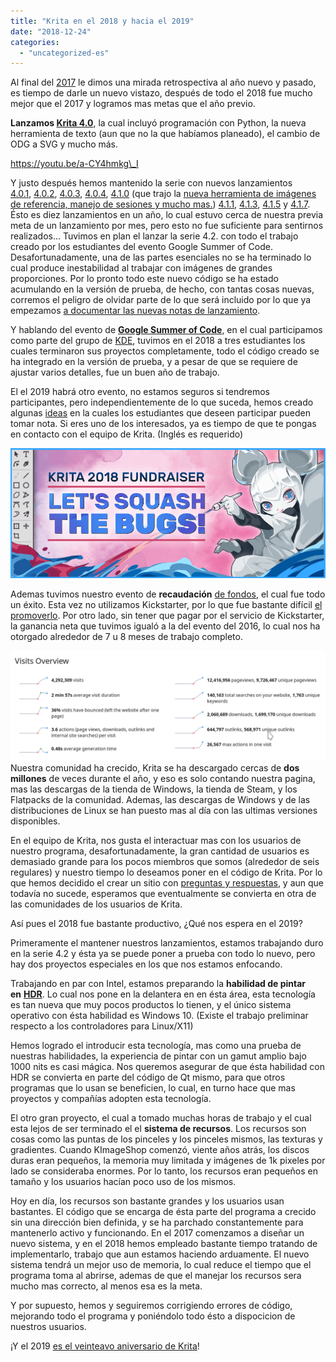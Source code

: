 ```yaml
---
title: "Krita en el 2018 y hacia el 2019"
date: "2018-12-24"
categories: 
  - "uncategorized-es"
---
```


Al final del [2017](https://krita.org/en/item/looking-back-looking-forward/) le dimos una mirada retrospectiva al año nuevo y pasado, es tiempo de darle un nuevo vistazo, después de todo el 2018 fue mucho mejor que el 2017 y logramos mas metas que el año previo.

**Lanzamos [Krita 4.0](https://krita.org/en/item/krita-4-0-0-released/)**, la cual incluyó programación con Python, la nueva herramienta de texto (aun que no la que habíamos planeado), el cambio de ODG a SVG y mucho más.

https://youtu.be/a-CY4hmkg\_I

Y justo después hemos mantenido la serie con nuevos lanzamientos [4.0.1](https://krita.org/en/item/krita-4-0-1-released/), [4.0.2](https://krita.org/en/item/krita-4-0-2-released/), [4.0.3](https://krita.org/en/item/krita-4-0-3-released/), [4.0.4](https://krita.org/en/item/krita-4-0-4-released/), [4.1.0](https://krita.org/en/item/krita-4-1-0-released/) (que trajo la [nueva herramienta de imágenes de referencia, manejo de sesiones y mucho mas.](https://krita.org/en/krita-4-1-release-notes/)) [4.1.1](https://krita.org/en/item/krita-4-1-1-released/), [4.1.3](https://krita.org/en/item/krita-4-1.3-released/), [4.1.5](https://krita.org/en/item/krita-4-1.5-released/) y [4.1.7](https://krita.org/en/item/krita-4-1.7-released/). Ésto es diez lanzamientos en un año, lo cual estuvo cerca de nuestra previa meta de un lanzamiento por mes, pero esto no fue suficiente para sentirnos realizados... Tuvimos en plan el lanzar la serie 4.2. con todo el trabajo creado por los estudiantes del evento Google Summer of Code. Desafortunadamente, una de las partes esenciales no se ha terminado lo cual produce inestabilidad al trabajar con imágenes de grandes proporciones. Por lo pronto todo este nuevo código se ha estado acumulando en la versión de prueba, de hecho, con tantas cosas nuevas, corremos el peligro de olvidar parte de lo que será incluido por lo que ya empezamos [a documentar las nuevas notas de lanzamiento](https://krita.org/en/krita-4-2-release-notes/).

Y hablando del evento de [**Google Summer of Code**](https://summerofcode.withgoogle.com/archive/), en el cual participamos como parte del grupo de [KDE](https://www.kde.org), tuvimos en el 2018 a tres estudiantes los cuales terminaron sus proyectos completamente, todo el código creado se ha integrado en la versión de prueba, y a pesar de que se requiere de ajustar varios detalles, fue un buen año de trabajo.

El el 2019 habrá otro evento, no estamos seguros si tendremos participantes, pero independientemente de lo que suceda, hemos creado algunas [ideas](https://community.kde.org/GSoC/2019/Ideas) en la cuales los estudiantes que deseen participar pueden tomar nota. Si eres uno de los interesados, ya es tiempo de que te pongas en contacto con el equipo de Krita. (Inglés es requerido)

[![](images/2018-fundraiser-hero2.png)](https://krita.org/wp-content/uploads/2018/09/2018-fundraiser-hero2.png)

Ademas tuvimos nuestro evento de **recaudación** [de fondos](https://krita.org/en/fundraising-2018-campaign/), el cual fue todo un éxito. Esta vez no utilizamos Kickstarter, por lo que fue bastante difícil [el promoverlo](https://mail.kde.org/pipermail/kde-community/2018q4/004976.html). Por otro lado, sin tener que pagar por el servicio de Kickstarter, la ganancia neta que tuvimos igualó a la del evento del 2016, lo cual nos ha otorgado alrededor de 7 u 8 meses de trabajo completo.

[![](images/busy.png)](https://krita.org/wp-content/uploads/2018/12/busy.png)Nuestra comunidad ha crecido, Krita se ha descargado cercas de **dos millones** de veces durante el año, y eso es solo contando nuestra pagina, mas las descargas de la tienda de Windows, la tienda de Steam, y los Flatpacks de la comunidad. Ademas, las descargas de Windows y de las distribuciones de Linux se han puesto mas al día con las ultimas versiones disponibles.

En el equipo de Krita, nos gusta el interactuar mas con los usuarios de nuestro programa, desafortunadamente, la gran cantidad de usuarios es demasiado grande para los pocos miembros que somos (alrededor de seis regulares) y nuestro tiempo lo deseamos poner en el código de Krita. Por lo que hemos decidido el crear un sitio con [preguntas y respuestas](https://ask.krita.org), y aun que todavía no sucede, esperamos que eventualmente se convierta en otra de las comunidades de los usuarios de Krita.

Así pues el 2018 fue bastante productivo, ¿Qué nos espera en el 2019?

Primeramente el mantener nuestros lanzamientos, estamos trabajando duro en la serie 4.2 y ésta ya se puede poner a prueba con todo lo nuevo, pero hay dos proyectos especiales en los que nos estamos enfocando.

Trabajando en par con Intel, estamos preparando la **habilidad de pintar en** [**HDR**](https://phabricator.kde.org/T9256). Lo cual nos pone en la delantera en en ésta área, esta tecnología es tan nueva que muy pocos productos lo tienen, y el único sistema operativo con ésta habilidad es Windows 10. (Existe el trabajo preliminar respecto a los controladores para Linux/X11)

Hemos logrado el introducir esta tecnología, mas como una prueba de nuestras habilidades, la experiencia de pintar con un gamut amplio bajo 1000 nits es casi mágica. Nos queremos asegurar de que ésta habilidad con HDR se convierta en parte del código de Qt mismo, para que otros programas que lo usan se beneficien, lo cual, en turno hace que mas proyectos y compañías adopten esta tecnología.

El otro gran proyecto, el cual a tomado muchas horas de trabajo y el cual esta lejos de ser terminado el el **sistema de recursos**. Los recursos son cosas como las puntas de los pinceles y los pinceles mismos, las texturas y gradientes. Cuando KImageShop comenzó, viente años atrás, los discos duras eran pequeños, la memoria muy limitada y imágenes de 1k pixeles por lado se consideraba enormes. Por lo tanto, los recursos eran pequeños en tamaño y los usuarios hacían poco uso de los mismos.

Hoy en día, los recursos son bastante grandes y los usuarios usan bastantes. El código que se encarga de ésta parte del programa a crecido sin una dirección bien definida, y se ha parchado constantemente para mantenerlo activo y funcionando. En el 2017 comenzamos a diseñar un nuevo sistema, y en el 2018 hemos empleado bastante tiempo tratando de implementarlo, trabajo que aun estamos haciendo arduamente. El nuevo sistema tendrá un mejor uso de memoria, lo cual reduce el tiempo que el programa toma al abrirse, ademas de que el manejar los recursos sera mucho mas correcto, al menos esa es la meta.

Y por supuesto, hemos y seguiremos corrigiendo errores de código, mejorando todo el programa y poniéndolo todo ésto a dispocicion de nuestros usuarios.

¡Y el 2019 [es el veinteavo aniversario de Krita](https://phabricator.kde.org/R511:3e91e954652b9db5c715b71c717b2a58cfe49bcd)!
